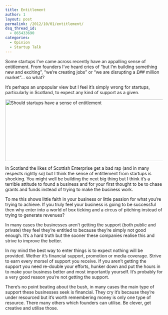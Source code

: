```yaml
---
title: Entitlement
author: 1
layout: post
permalink: /2012/10/01/entitlement/
dsq_thread_id:
  - 865433690
categories:
  - Opinion
  - Startup Talk
---
```

Some startups I’ve came across recently have an appalling sense of entitlement. From founders I’ve heard cries of “but I’m building something new and exciting”, “we’re creating jobs” or “we are disrupting a £## million market”&#8230; so what?

It’s perhaps an unpopular view but I feel it’s simply wrong for startups, particularly in Scotland, to expect any kind of support as a given.

[<img class="aligncenter size-full wp-image-3241" title="entitlement" src="http://www.rookieoven.com/wp-content/uploads/2012/09/entitlement.png" alt="Should startups have a sense of entitlement" width="540" height="197" />][1]

In Scotland the likes of Scottish Enterprise get a bad rap (and in many respects rightly so) but I think the sense of entitlement from startups is shocking. You might well be building the next big thing but I think it’s a terrible attitude to found a business and for your first thought to be to chase grants and funds instead of trying to make the business work.

To me this shows little faith in your business or little passion for what you’re trying to achieve. If you truly feel your business is going to be successful then why enter into a world of box ticking and a circus of pitching instead of trying to generate revenues?

In many cases the businesses aren’t getting the support (both public and private) they feel they’re entitled to because they’re simply not good enough. It’s a hard truth but the sooner these companies realise this and strive to improve the better.

In my mind the best way to enter things is to expect nothing will be provided. Wether it’s financial support, promotion or media coverage. Strive to earn every morsel of support you receive. If you aren’t getting the support you need re-double your efforts, hunker down and put the hours in to make your business better and most importantly yourself. It’s probably for a very good reason you’re not getting the support.

There&#8217;s no point beating about the bush, in many cases the main type of support these businesses seek is financial. They cry it&#8217;s because they’re under resourced but it’s worth remembering money is only one type of resource. There many others which founders can utilise. Be clever, get creative and utilise those.

 [1]: http://www.rookieoven.com/wp-content/uploads/2012/09/entitlement.png
